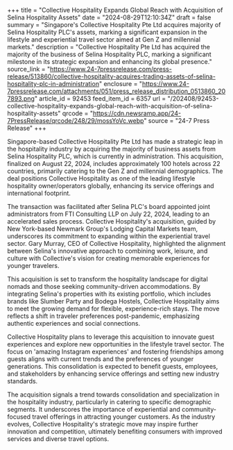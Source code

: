 +++
title = "Collective Hospitality Expands Global Reach with Acquisition of Selina Hospitality Assets"
date = "2024-08-29T12:10:34Z"
draft = false
summary = "Singapore's Collective Hospitality Pte Ltd acquires majority of Selina Hospitality PLC's assets, marking a significant expansion in the lifestyle and experiential travel sector aimed at Gen Z and millennial markets."
description = "Collective Hospitality Pte Ltd has acquired the majority of the business of Selina Hospitality PLC, marking a significant milestone in its strategic expansion and enhancing its global presence."
source_link = "https://www.24-7pressrelease.com/press-release/513860/collective-hospitality-acquires-trading-assets-of-selina-hospitality-plc-in-administration"
enclosure = "https://www.24-7pressrelease.com/attachments/051/press_release_distribution_0513860_207893.png"
article_id = 92453
feed_item_id = 6357
url = "/202408/92453-collective-hospitality-expands-global-reach-with-acquisition-of-selina-hospitality-assets"
qrcode = "https://cdn.newsramp.app/24-7PressRelease/qrcode/248/29/mossYoVc.webp"
source = "24-7 Press Release"
+++

<p>Singapore-based Collective Hospitality Pte Ltd has made a strategic leap in the hospitality industry by acquiring the majority of business assets from Selina Hospitality PLC, which is currently in administration. This acquisition, finalized on August 22, 2024, includes approximately 100 hotels across 22 countries, primarily catering to the Gen Z and millennial demographics. The deal positions Collective Hospitality as one of the leading lifestyle hospitality owner/operators globally, enhancing its service offerings and international footprint.</p><p>The transaction was facilitated after Selina PLC's board appointed joint administrators from FTI Consulting LLP on July 22, 2024, leading to an accelerated sales process. Collective Hospitality's acquisition, guided by New York-based Newmark Group's Lodging Capital Markets team, underscores its commitment to expanding within the experiential travel sector. Gary Murray, CEO of Collective Hospitality, highlighted the alignment between Selina's innovative approach to combining work, leisure, and culture with Collective's vision for creating memorable experiences for younger travelers.</p><p>This acquisition is set to transform the hospitality landscape for digital nomads and those seeking community-driven accommodations. By integrating Selina's properties with its existing portfolio, which includes brands like Slumber Party and Bodega Hostels, Collective Hospitality aims to meet the growing demand for flexible, experience-rich stays. The move reflects a shift in traveler preferences post-pandemic, emphasizing authentic experiences and social connections.</p><p>Collective Hospitality plans to leverage this acquisition to innovate guest experiences and explore new opportunities in the lifestyle travel sector. The focus on 'amazing Instagram experiences' and fostering friendships among guests aligns with current trends and the preferences of younger generations. This consolidation is expected to benefit guests, employees, and stakeholders by enhancing service offerings and setting new industry standards.</p><p>The acquisition signals a trend towards consolidation and specialization in the hospitality industry, particularly in catering to specific demographic segments. It underscores the importance of experiential and community-focused travel offerings in attracting younger customers. As the industry evolves, Collective Hospitality's strategic move may inspire further innovation and competition, ultimately benefiting consumers with improved services and diverse travel options.</p>